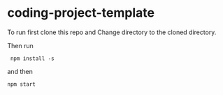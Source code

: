 # coding-project-template 


To run first clone this repo and Change directory to the cloned directory.

Then run 
```
 npm install -s
```
and then 
```
npm start
```
